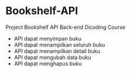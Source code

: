 # Bookshelf-API
Project Bookshelf API Back-end Dicoding Course <br>
- API dapat menyimpan buku
- API dapat menampilkan seluruh buku
- API dapat menampilkan detail buku
- API dapat mengubah data buku
- API dapat menghapus buku
